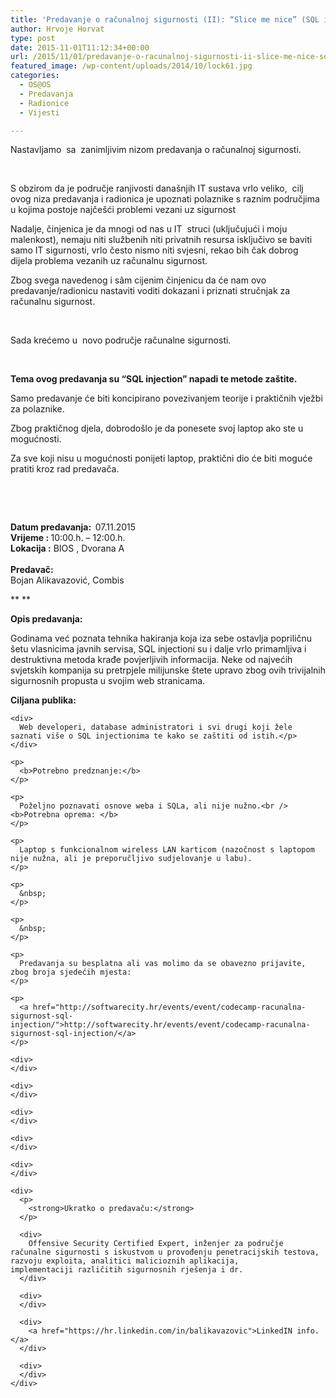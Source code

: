 ```yaml
---
title: 'Predavanje o računalnoj sigurnosti (II): “Slice me nice” (SQL injection)'
author: Hrvoje Horvat
type: post
date: 2015-11-01T11:12:34+00:00
url: /2015/11/01/predavanje-o-racunalnoj-sigurnosti-ii-slice-me-nice-sql-injection/
featured_image: /wp-content/uploads/2014/10/lock61.jpg
categories:
  - OS@OS
  - Predavanja
  - Radionice
  - Vijesti

---
```

Nastavljamo  sa  zanimljivim nizom predavanja o računalnoj sigurnosti.

&nbsp;

S obzirom da je područje ranjivosti današnjih IT sustava vrlo veliko,  cilj ovog niza predavanja i radionica je upoznati polaznike s raznim područjima u kojima postoje najčešći problemi vezani uz sigurnost

Nadalje, činjenica je da mnogi od nas u IT  struci (uključujući i moju malenkost), nemaju niti službenih niti privatnih resursa isključivo se baviti samo IT sigurnosti, vrlo često nismo niti svjesni, rekao bih čak dobrog dijela problema vezanih uz računalnu sigurnost.

Zbog svega navedenog i sâm cijenim činjenicu da će nam ovo predavanje/radionicu nastaviti voditi dokazani i priznati stručnjak za računalnu sigurnost.

&nbsp;

Sada krećemo u  novo područje računalne sigurnosti.

&nbsp;

**Tema ovog predavanja su &#8220;SQL injection&#8221; napadi te metode zaštite.**

Samo predavanje će biti koncipirano povezivanjem teorije i praktičnih vježbi za polaznike.

Zbog praktičnog djela, dobrodošlo je da ponesete svoj laptop ako ste u mogućnosti.

Za sve koji nisu u mogućnosti ponijeti laptop, praktični dio će biti moguće pratiti kroz rad predavača.

&nbsp;

&nbsp;

<div>
  <div>
    <strong>Datum predavanja:  </strong>07.11.2015
  </div>
  
  <div>
    <strong>Vrijeme : </strong>10:00.h. &#8211; 12:00.h.
  </div>
  
  <div>
    <strong>Lokacija :</strong> BIOS , Dvorana A
  </div>
  
  <div>
  </div>
</div>

<div>
  <b><br /> Predavač: </b>
</div>

<div>
  Bojan Alikavazović, Combis
</div>

** **

**Opis predavanja:**

<div>
  Godinama već poznata tehnika hakiranja koja iza sebe ostavlja popriličnu šetu vlasnicima javnih servisa, SQL injectioni su i dalje vrlo primamljiva i destruktivna metoda krađe povjerljivih informacija. Neke od najvećih svjetskih kompanija su pretrpjele milijunske štete upravo zbog ovih trivijalnih sigurnosnih propusta u svojim web stranicama.
</div>

<div>
  <b></p> 
  
  <p>
    Ciljana publika: </b></div> 
    
    <div>
      Web developeri, database administratori i svi drugi koji žele saznati više o SQL injectionima te kako se zaštiti od istih.</p>
    </div>
    
    <p>
      <b>Potrebno predznanje:</b>
    </p>
    
    <p>
      Poželjno poznavati osnove weba i SQLa, ali nije nužno.<br /> <b>Potrebna oprema: </b>
    </p>
    
    <p>
      Laptop s funkcionalnom wireless LAN karticom (nazočnost s laptopom nije nužna, ali je preporučljivo sudjelovanje u labu).
    </p>
    
    <p>
      &nbsp;
    </p>
    
    <p>
      &nbsp;
    </p>
    
    <p>
      Predavanja su besplatna ali vas molimo da se obavezno prijavite, zbog broja sjedećih mjesta:
    </p>
    
    <p>
      <a href="http://softwarecity.hr/events/event/codecamp-racunalna-sigurnost-sql-injection/">http://softwarecity.hr/events/event/codecamp-racunalna-sigurnost-sql-injection/</a>
    </p>
    
    <div>
    </div>
    
    <div>
    </div>
    
    <div>
    </div>
    
    <div>
    </div>
    
    <div>
    </div>
    
    <div>
      <p>
        <strong>Ukratko o predavaču:</strong>
      </p>
      
      <div>
        Offensive Security Certified Expert, inženjer za područje računalne sigurnosti s iskustvom u provođenju penetracijskih testova, razvoju exploita, analitici malicioznih aplikacija, implementaciji različitih sigurnosnih rješenja i dr.
      </div>
      
      <div>
      </div>
      
      <div>
        <a href="https://hr.linkedin.com/in/balikavazovic">LinkedIN info.</a>
      </div>
      
      <div>
      </div>
    </div>